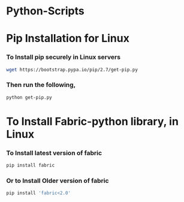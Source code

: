 # Python-Scripts

# Pip Installation for Linux  

### To Install pip securely in Linux servers
```sh
wget https://bootstrap.pypa.io/pip/2.7/get-pip.py
```
### Then run the following,
```sh
python get-pip.py
```
# To Install Fabric-python library, in Linux
### To Install latest version of fabric 
```sh
pip install fabric
```
### Or to Install Older version of fabric 
```sh
pip install 'fabric<2.0'
```
